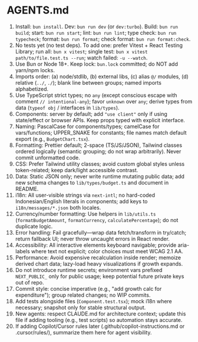 # AGENTS.md

1. Install: `bun install`. Dev: `bun run dev` (or `dev:turbo`). Build: `bun run build`; start: `bun run start`; lint: `bun run lint`; type check: `bun run typecheck`; format: `bun run format`; check format: `bun run format:check`.
2. No tests yet (no test deps). To add one: prefer Vitest + React Testing Library; run all: `bun x vitest`; single test: `bun x vitest path/to/file.test.ts --run`; watch failed: `-u --watch`.
3. Use Bun or Node 18+. Keep lock: `bun.lock` committed; do NOT add yarn/npm locks.
4. Imports order: (a) node/stdlib, (b) external libs, (c) alias `@/` modules, (d) relative (`../`, `./`); blank line between groups; named imports alphabetized.
5. Use TypeScript strict types; no `any` (except conscious escape with comment `// intentional-any`); favor `unknown` over `any`; derive types from data (`typeof obj` / interfaces in `lib/types`).
6. Components: server by default; add `"use client"` only if using state/effect or browser APIs. Keep props typed with explicit interface.
7. Naming: PascalCase for components/types; camelCase for vars/functions; UPPER_SNAKE for constants; file names match default export (e.g., `BudgetChart.tsx`).
8. Formatting: Prettier default; 2-space (TS/JS/JSON), Tailwind classes ordered logically (semantic grouping; do not wrap arbitrarily). Never commit unformatted code.
9. CSS: Prefer Tailwind utility classes; avoid custom global styles unless token-related; keep dark/light accessible contrast.
10. Data: Static JSON only; never write runtime mutating public data; add new schema changes to `lib/types/budget.ts` and document in README.
11. i18n: All user-visible strings via `next-intl`; no hard-coded Indonesian/English literals in components; add keys to `i18n/messages/*.json` both locales.
12. Currency/number formatting: Use helpers in `lib/utils.ts` (`formatBudgetAmount`, `formatCurrency`, `calculatePercentage`); do not duplicate logic.
13. Error handling: Fail gracefully—wrap data fetch/transform in try/catch; return fallback UI; never throw uncaught errors in React render.
14. Accessibility: All interactive elements keyboard navigable; provide aria-labels where text not explicit; color choices must meet WCAG 2.1 AA.
15. Performance: Avoid expensive recalculation inside render; memoize derived chart data; lazy-load heavy visualizations if growth expands.
16. Do not introduce runtime secrets; environment vars prefixed `NEXT_PUBLIC_` only for public usage; keep potential future private keys out of repo.
17. Commit style: concise imperative (e.g., "add growth calc for expenditure"); group related changes; no WIP commits.
18. Add tests alongside files (`Component.test.tsx`); mock i18n where necessary; snapshot only for stable structural output.
19. New agents: respect CLAUDE.md for architecture context; update this file if adding tooling (e.g., test scripts) so automation stays accurate.
20. If adding Copilot/Cursor rules later (.github/copilot-instructions.md or .cursor/rules/), summarize them here for agent visibility.
